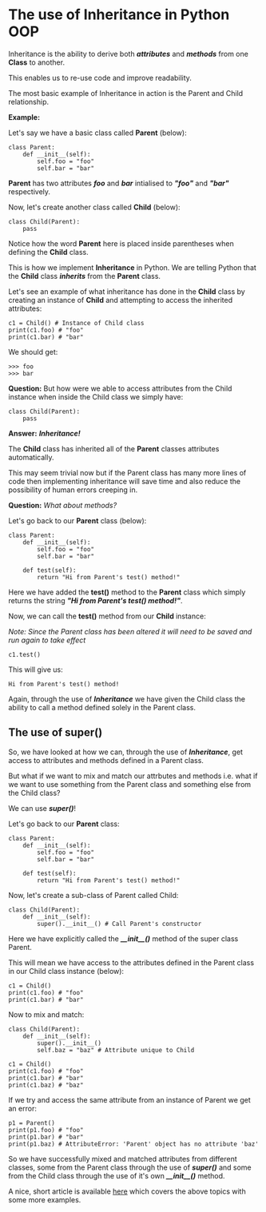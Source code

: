 # The use of Inheritance in Python OOP
Inheritance is the ability to derive both ***attributes*** and ***methods*** from one **Class** to another. 

This enables us to re-use code and improve readability.

The most basic example of Inheritance in action is the Parent and Child relationship.

**Example:**

Let's say we have a basic class called **Parent** (below):
```
class Parent:
    def __init__(self):
        self.foo = "foo"
        self.bar = "bar"
```
**Parent** has two attributes ***foo*** and ***bar*** intialised to ***"foo"*** and ***"bar"*** respectively.

Now, let's create another class called **Child** (below):
```
class Child(Parent):
    pass
```
Notice how the word **Parent** here is placed inside parentheses when defining the **Child** class.

This is how we implement **Inheritance** in Python. We are telling Python that the **Child** class ***inherits*** from the **Parent** class.

Let's see an example of what inheritance has done in the **Child** class by creating an instance of **Child** and attempting to access the inherited attributes:

```
c1 = Child() # Instance of Child class
print(c1.foo) # "foo"
print(c1.bar) # "bar"
```
We should get:
```
>>> foo
>>> bar
```
**Question:** But how were we able to access attributes from the Child instance when inside the Child class we simply have:
```
class Child(Parent):
    pass
```
**Answer:** ***Inheritance!***

The **Child** class has inherited all of the **Parent** classes attributes automatically.

This may seem trivial now but if the Parent class has many more lines of code then implementing inheritance will save time and also reduce the possibility of human errors  creeping in.

**Question:** *What about methods?*

Let's go back to our **Parent** class (below):

```
class Parent:
    def __init__(self):
        self.foo = "foo"
        self.bar = "bar"
    
    def test(self):
        return "Hi from Parent's test() method!"
```
Here we have added the **test()** method to the **Parent** class which simply returns the string ***"Hi from Parent's test() method!"***.

Now, we can call the **test()** method from our **Child** instance:

*Note: Since the Parent class has been altered it will need to be saved and run again to take effect*

```
c1.test()
```

This will give us:
```
Hi from Parent's test() method!
```
Again, through the use of ***Inheritance*** we have given the Child class the ability to call a method defined solely in the Parent class.

## The use of super()
So, we have looked at how we can, through the use of ***Inheritance***, get access to attributes and methods defined in a Parent class.

But what if we want to mix and match our attrbutes and methods i.e. what if we want to use something from the Parent class and something else from the Child class?

We can use ***super()***!

Let's go back to our **Parent** class:

```
class Parent:
    def __init__(self):
        self.foo = "foo"
        self.bar = "bar"
    
    def test(self):
        return "Hi from Parent's test() method!"
```

Now, let's create a sub-class of Parent called Child:

```
class Child(Parent):
    def __init__(self):
        super().__init__() # Call Parent's constructor
```
Here we have explicitly called the ***\_\_init\_\_()*** method of the super class Parent.

This will mean we have access to the attributes defined in the Parent class in our Child class instance (below):

```
c1 = Child()
print(c1.foo) # "foo"
print(c1.bar) # "bar"
```
Now to mix and match:
```
class Child(Parent):
    def __init__(self):
        super().__init__()
        self.baz = "baz" # Attribute unique to Child
```
```
c1 = Child()
print(c1.foo) # "foo"
print(c1.bar) # "bar"
print(c1.baz) # "baz"
```
If we try and access the same attribute from an instance of Parent we get an error:

```
p1 = Parent()
print(p1.foo) # "foo"
print(p1.bar) # "bar"
print(p1.baz) # AttributeError: 'Parent' object has no attribute 'baz'
```
So we have successfully mixed and matched attributes from different classes, some from the Parent class through the use of ***super()*** and some from the Child class through the use of it's own ***\_\_init\_\_()*** method.

A nice, short article is available [here](https://towardsdatascience.com/master-class-inheritance-in-python-c46bfda63374) which covers the above topics with some more examples.
